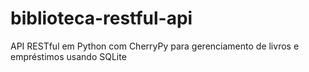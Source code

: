 # biblioteca-restful-api
API RESTful em Python com CherryPy para gerenciamento de livros e empréstimos usando SQLite
